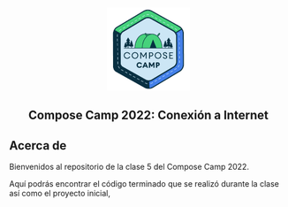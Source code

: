 <br />
<p align="center">
    <img src="./assets/logo.png"  alt="Logo" width="150px" >

  <h2 align="center">Compose Camp 2022: Conexión a Internet</23>

</p>

## Acerca de

Bienvenidos al repositorio de la clase 5 del Compose Camp 2022.

Aquí podrás encontrar el código terminado que se realizó durante la clase así como el proyecto inicial,


